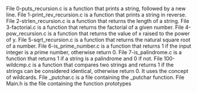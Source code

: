File 0-puts_recursion.c is a function that prints a string, followed by a new line.
File 1-print_rev_recursion.c is a function that prints a string in reverse.
File 2-strlen_recursion.c is a function that returns the length of a string.
File 3-factorial.c is a function that returns the factorial of a given number.
File 4-pow_recursion.c is a function that returns the value of x raised to the power of y.
File 5-sqrt_recursion.c is a function that returns the natural square root of a number.
File 6-is_prime_number.c is a function that returns 1 if the input integer is a prime number, otherwise return 0.
File 7-is_palindrome.c is a function that returns 1 if a string is a palindrome and 0 if not.
File 100-wildcmp.c is a function that compares two strings and returns 1 if the strings can be considered identical, otherwise return 0. It uses the concept of wildcards.
File _putchar.c is a file containing the _putchar function.
File Main.h is the file containing the function prototypes
